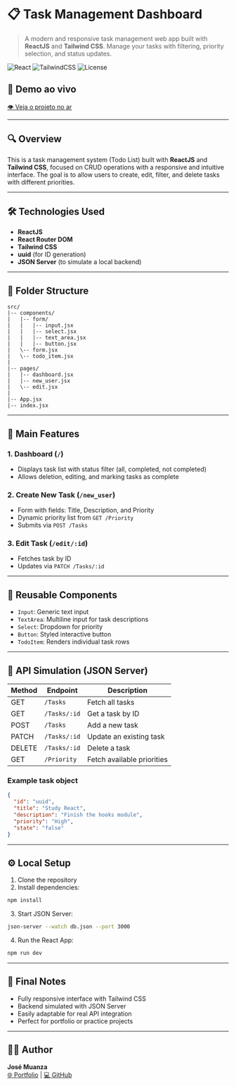 
# 📋 Task Management Dashboard

> A modern and responsive task management web app built with **ReactJS** and **Tailwind CSS**. Manage your tasks with filtering, priority selection, and status updates.

![React](https://img.shields.io/badge/React-18.2.0-61DAFB?logo=react)
![TailwindCSS](https://img.shields.io/badge/TailwindCSS-3.0-blue?logo=tailwindcss)
![License](https://img.shields.io/badge/license-MIT-green)

## 🚀 Demo ao vivo  
[👁️ Veja o projeto no ar](https://jose-dashboard.vercel.app/)

---

## 🔍 Overview

This is a task management system (Todo List) built with **ReactJS** and **Tailwind CSS**, focused on CRUD operations with a responsive and intuitive interface. The goal is to allow users to create, edit, filter, and delete tasks with different priorities.

---

## 🛠️ Technologies Used

- **ReactJS**
- **React Router DOM**
- **Tailwind CSS**
- **uuid** (for ID generation)
- **JSON Server** (to simulate a local backend)

---

## 📁 Folder Structure

```
src/
|-- components/
|   |-- form/
|   |   |-- input.jsx
|   |   |-- select.jsx
|   |   |-- text_area.jsx
|   |   |-- button.jsx
|   \-- form.jsx
|   \-- todo_item.jsx
|
|-- pages/
|   |-- dashboard.jsx
|   |-- new_user.jsx
|   \-- edit.jsx
|
|-- App.jsx
|-- index.jsx
```

---

## 🚀 Main Features

### 1. **Dashboard** (`/`)
- Displays task list with status filter (all, completed, not completed)
- Allows deletion, editing, and marking tasks as complete

### 2. **Create New Task** (`/new_user`)
- Form with fields: Title, Description, and Priority
- Dynamic priority list from `GET /Priority`
- Submits via `POST /Tasks`

### 3. **Edit Task** (`/edit/:id`)
- Fetches task by ID
- Updates via `PATCH /Tasks/:id`

---

## 🧩 Reusable Components

- `Input`: Generic text input
- `TextArea`: Multiline input for task descriptions
- `Select`: Dropdown for priority
- `Button`: Styled interactive button
- `TodoItem`: Renders individual task rows

---

## 📡 API Simulation (JSON Server)

| Method | Endpoint         | Description               |
|--------|------------------|---------------------------|
| GET    | `/Tasks`         | Fetch all tasks           |
| GET    | `/Tasks/:id`     | Get a task by ID          |
| POST   | `/Tasks`         | Add a new task            |
| PATCH  | `/Tasks/:id`     | Update an existing task   |
| DELETE | `/Tasks/:id`     | Delete a task             |
| GET    | `/Priority`      | Fetch available priorities|

### Example task object

```json
{
  "id": "uuid",
  "title": "Study React",
  "description": "Finish the hooks module",
  "priority": "High",
  "state": "false"
}
```

---

## ⚙️ Local Setup

1. Clone the repository  
2. Install dependencies:

```bash
npm install
```

3. Start JSON Server:

```bash
json-server --watch db.json --port 3000
```

4. Run the React App:

```bash
npm run dev
```

---

## 📌 Final Notes

- Fully responsive interface with Tailwind CSS
- Backend simulated with JSON Server
- Easily adaptable for real API integration
- Perfect for portfolio or practice projects

---

## 👨‍💻 Author

**José Muanza**  
[🌐 Portfolio](https://jose-dashboard.vercel.app) | [💻 GitHub](https://github.com/JoseAQMuanza)
